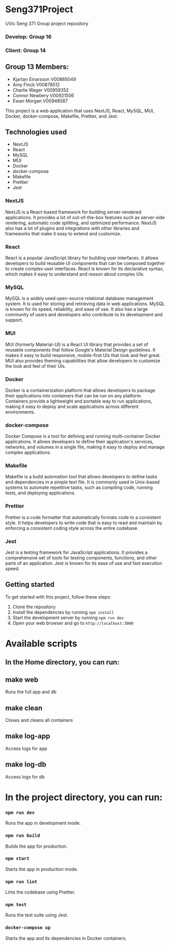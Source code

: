 # Seng371Project

UVic Seng 371 Group project repository

### Develop: Group 16

### Client: Group 14

## Group 13 Members:

- Kjartan Einarsson V00885049
- Amy Finck V00878512
- Charlie Wager V00959352
- Connor Newbery V00921506
- Ewan Morgan V00948587

This project is a web application that uses NextJS, React, MySQL, MUI, Docker, docker-compose, Makefile, Prettier, and Jest.

## Technologies used

- NextJS
- React
- MySQL
- MUI
- Docker
- docker-compose
- Makefile
- Prettier
- Jest

### NextJS

NextJS is a React-based framework for building server-rendered applications. It provides a lot of out-of-the-box features such as server-side rendering, automatic code splitting, and optimized performance. NextJS also has a lot of plugins and integrations with other libraries and frameworks that make it easy to extend and customize.

### React

React is a popular JavaScript library for building user interfaces. It allows developers to build reusable UI components that can be composed together to create complex user interfaces. React is known for its declarative syntax, which makes it easy to understand and reason about complex UIs.

### MySQL

MySQL is a widely used open-source relational database management system. It is used for storing and retrieving data in web applications. MySQL is known for its speed, reliability, and ease of use. It also has a large community of users and developers who contribute to its development and support.

### MUI

MUI (formerly Material-UI) is a React UI library that provides a set of reusable components that follow Google's Material Design guidelines. It makes it easy to build responsive, mobile-first UIs that look and feel great. MUI also provides theming capabilities that allow developers to customize the look and feel of their UIs.

### Docker

Docker is a containerization platform that allows developers to package their applications into containers that can be run on any platform. Containers provide a lightweight and portable way to run applications, making it easy to deploy and scale applications across different environments.

### docker-compose

Docker Compose is a tool for defining and running multi-container Docker applications. It allows developers to define their application's services, networks, and volumes in a single file, making it easy to deploy and manage complex applications.

### Makefile

Makefile is a build automation tool that allows developers to define tasks and dependencies in a simple text file. It is commonly used in Unix-based systems to automate repetitive tasks, such as compiling code, running tests, and deploying applications.

### Prettier

Prettier is a code formatter that automatically formats code to a consistent style. It helps developers to write code that is easy to read and maintain by enforcing a consistent coding style across the entire codebase.

### Jest

Jest is a testing framework for JavaScript applications. It provides a comprehensive set of tools for testing components, functions, and other parts of an application. Jest is known for its ease of use and fast execution speed.

## Getting started

To get started with this project, follow these steps:

1. Clone the repository
2. Install the dependencies by running `npm install`
3. Start the development server by running `npm run dev`
4. Open your web browser and go to `http://localhost:3000`

# Available scripts

## In the Home directory, you can run:

## make web

Runs the full app and db

## make clean

Closes and cleans all containers

## make log-app

Access logs for app

## make log-db

Access logs for db

# In the project directory, you can run:

### `npm run dev`

Runs the app in development mode.

### `npm run build`

Builds the app for production.

### `npm start`

Starts the app in production mode.

### `npm run lint`

Lints the codebase using Prettier.

### `npm test`

Runs the test suite using Jest.

### `docker-compose up`

Starts the app and its dependencies in Docker containers.

